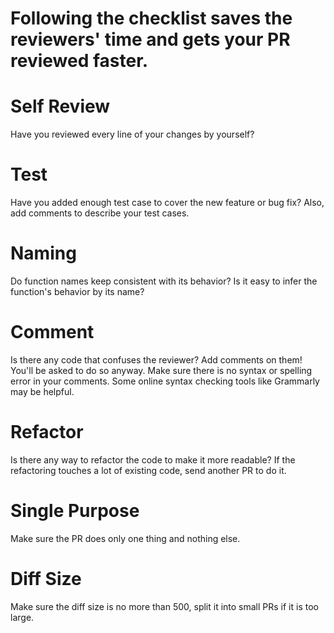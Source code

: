 # Following the checklist saves the reviewers' time and gets your PR reviewed faster.

# Self Review
Have you reviewed every line of your changes by yourself?
# Test
Have you added enough test case to cover the new feature or bug fix?
Also, add comments to describe your test cases.
# Naming
Do function names keep consistent with its behavior?
Is it easy to infer the function's behavior by its name?
# Comment
Is there any code that confuses the reviewer?
Add comments on them! You'll be asked to do so anyway.
Make sure there is no syntax or spelling error in your comments.
Some online syntax checking tools like Grammarly may be helpful.
# Refactor
Is there any way to refactor the code to make it more readable?
If the refactoring touches a lot of existing code, send another PR to do it.
# Single Purpose
Make sure the PR does only one thing and nothing else.
# Diff Size
Make sure the diff size is no more than 500, split it into small PRs if it is too large.
